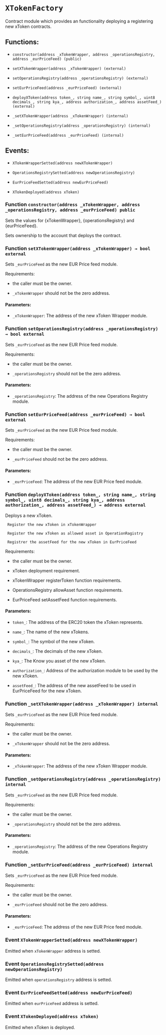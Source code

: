 # `XTokenFactory`

Contract module which provides an functionality deploying a registering new xToken contracts.

## Functions:

- `constructor(address _xTokenWrapper, address _operationsRegistry, address _eurPriceFeed) (public)`

- `setXTokenWrapper(address _xTokenWrapper) (external)`

- `setOperationsRegistry(address _operationsRegistry) (external)`

- `setEurPriceFeed(address _eurPriceFeed) (external)`

- `deployXToken(address token_, string name_, string symbol_, uint8 decimals_, string kya_, address authorization_, address assetFeed_) (external)`

- `_setXTokenWrapper(address _xTokenWrapper) (internal)`

- `_setOperationsRegistry(address _operationsRegistry) (internal)`

- `_setEurPriceFeed(address _eurPriceFeed) (internal)`

## Events:

- `XTokenWrapperSetted(address newXTokenWrapper)`

- `OperationsRegistrySetted(address newOperationsRegistry)`

- `EurPriceFeedSetted(address newEurPriceFeed)`

- `XTokenDeployed(address xToken)`

### Function `constructor(address _xTokenWrapper, address _operationsRegistry, address _eurPriceFeed) public`

Sets the values for {xTokenWrapper}, {operationsRegistry} and {eurPriceFeed}.

Sets ownership to the account that deploys the contract.

### Function `setXTokenWrapper(address _xTokenWrapper) → bool external`

Sets `_eurPriceFeed` as the new EUR Price feed module.

Requirements:

- the caller must be the owner.

- `_xTokenWrapper` should not be the zero address.

#### Parameters:

- `_xTokenWrapper`: The address of the new xToken Wrapper module.

### Function `setOperationsRegistry(address _operationsRegistry) → bool external`

Sets `_eurPriceFeed` as the new EUR Price feed module.

Requirements:

- the caller must be the owner.

- `_operationsRegistry` should not be the zero address.

#### Parameters:

- `_operationsRegistry`: The address of the new Operations Registry module.

### Function `setEurPriceFeed(address _eurPriceFeed) → bool external`

Sets `_eurPriceFeed` as the new EUR Price feed module.

Requirements:

- the caller must be the owner.

- `_eurPriceFeed` should not be the zero address.

#### Parameters:

- `_eurPriceFeed`: The address of the new EUR Price feed module.

### Function `deployXToken(address token_, string name_, string symbol_, uint8 decimals_, string kya_, address authorization_, address assetFeed_) → address external`

Deploys a new xToken.

     Register the new xToken in xTokenWrapper

     Register the new xToken as allowed asset in OperationRagistry

     Registrer the assetFeed for the new xToken in EurPriceFeed

Requirements:

- the caller must be the owner.

- xToken deployment requirement.

- xTokenWrapper registerToken function requirements.

- OperationsRegistry allowAsset function requirements.

- EurPriceFeed setAssetFeed function requirements.

#### Parameters:

- `token_`: The address of the ERC20 token the xToken represents.

- `name_`: The name of the new xTokens.

- `symbol_`: The symbol of the new xToken.

- `decimals_`: The decimals of the new xToken.

- `kya_`: The Know you asset of the new xToken.

- `authorization_`: Address of the authorization module to be used by the new xToken.

- `assetFeed_`: The address of the new assetFeed to be used in EurPriceFeed for the new xToken.

### Function `_setXTokenWrapper(address _xTokenWrapper) internal`

Sets `_eurPriceFeed` as the new EUR Price feed module.

Requirements:

- the caller must be the owner.

- `_xTokenWrapper` should not be the zero address.

#### Parameters:

- `_xTokenWrapper`: The address of the new xToken Wrapper module.

### Function `_setOperationsRegistry(address _operationsRegistry) internal`

Sets `_eurPriceFeed` as the new EUR Price feed module.

Requirements:

- the caller must be the owner.

- `_operationsRegistry` should not be the zero address.

#### Parameters:

- `_operationsRegistry`: The address of the new Operations Registry module.

### Function `_setEurPriceFeed(address _eurPriceFeed) internal`

Sets `_eurPriceFeed` as the new EUR Price feed module.

Requirements:

- the caller must be the owner.

- `_eurPriceFeed` should not be the zero address.

#### Parameters:

- `_eurPriceFeed`: The address of the new EUR Price feed module.

### Event `XTokenWrapperSetted(address newXTokenWrapper)`

Emitted when `xTokenWrapper` address is setted.

### Event `OperationsRegistrySetted(address newOperationsRegistry)`

Emitted when `operationsRegistry` address is setted.

### Event `EurPriceFeedSetted(address newEurPriceFeed)`

Emitted when `eurPriceFeed` address is setted.

### Event `XTokenDeployed(address xToken)`

Emitted when xToken is deployed.
